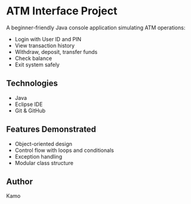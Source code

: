 # ATM Interface Project

A beginner-friendly Java console application simulating ATM operations:
- Login with User ID and PIN
- View transaction history
- Withdraw, deposit, transfer funds
- Check balance
- Exit system safely

## Technologies
- Java
- Eclipse IDE
- Git & GitHub

## Features Demonstrated
- Object-oriented design
- Control flow with loops and conditionals
- Exception handling
- Modular class structure

## Author
Kamo
